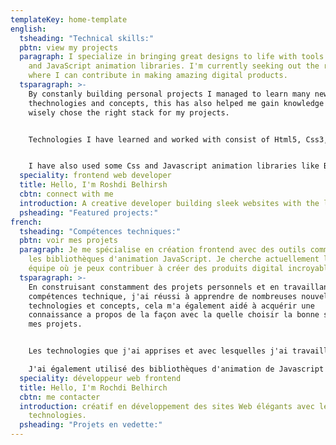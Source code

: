 ```yaml
---
templateKey: home-template
english:
  tsheading: "Technical skills:"
  pbtn: view my projects
  paragraph: I specialize in bringing great designs to life with tools like React
    and JavaScript animation libraries. I'm currently seeking out the right team
    where I can contribute in making amazing digital products.
  tsparagraph: >-
    By constanly building personal projects I managed to learn many new
    thechnologies and concepts, this has also helped me gain knowledge on how to
    wisely chose the right stack for my projects.


    Technologies I have learned and worked with consist of Html5, Css3, Javascript, ReactJs, NodeJs, GatsbyJs, Redux, Npm ,Sass , Git and Github.


    I have also used some Css and Javascript animation libraries like Bootsrap, MaterialUi, Pose, Scollmagic, and Gsap.
  speciality: frontend web developer
  title: Hello, I'm Roshdi Belhirsh
  cbtn: connect with me
  introduction: A creative developer building sleek websites with the latest technologies.
  psheading: "Featured projects:"
french:
  tsheading: "Compétences techniques:"
  pbtn: voir mes projets
  paragraph: Je me spécialise en création frontend avec des outils comme React et
    les bibliothèques d'animation JavaScript. Je cherche actuellement la bonne
    équipe où je peux contribuer à créer des produits digital incroyables.
  tsparagraph: >-
    En construisant constamment des projets personnels et en travaillant sur mes
    compétences technique, j'ai réussi à apprendre de nombreuses nouvelles
    technologies et concepts, cela m'a également aidé à acquérir une
    connaissance a propos de la façon avec la quelle choisir la bonne stack pour
    mes projets.


    Les technologies que j'ai apprises et avec lesquelles j'ai travaillé consistent de Html5, Css3, Javascript, ReactJs, NodeJs, GatsbyJs, Redux, Npm, Sass, Git et Github.

    J'ai également utilisé des bibliothèques d'animation de Javascript et d'autre de Css et comme Bootsrap, MaterialUi, Pose, Scollmagic et Gsap.
  speciality: développeur web frontend
  title: Hello, I'm Rochdi Belhirch
  cbtn: me contacter
  introduction: créatif en développement des sites Web élégants avec les dernières
    technologies.
  psheading: "Projets en vedette:"
---
```

